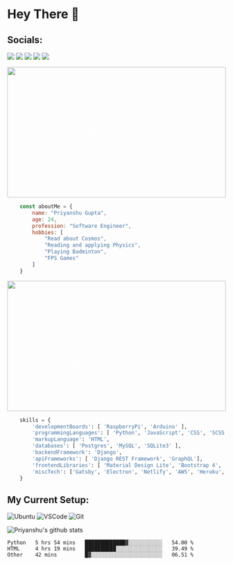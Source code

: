 # Hey There 👋

## Socials:
 [<img src="https://img.shields.io/badge/stackoverflow-%23FE7A16.svg?&style=for-the-badge&logo=stack-overflow&logoColor=white" target="_blank" rel="noopener noreferrer"/>](https://stackoverflow.com/users/10346571/priyanshu-gupta) [<img src="https://img.shields.io/badge/medium-%2312100E.svg?&style=for-the-badge&logo=medium&logoColor=white" target="_blank" rel="noopener noreferrer"/>](https://medium.com/@priyanshugupta_79653) [<img src="https://img.shields.io/badge/linkedin-%230077B5.svg?&style=for-the-badge&logo=linkedin&logoColor=white" target="_blank" rel="noopener noreferrer"/>](https://www.linkedin.com/in/-priyanshugupta/) [<img src="https://img.shields.io/badge/instagram-%23E4405F.svg?&style=for-the-badge&logo=instagram&logoColor=white" target="_blank" rel="noopener noreferrer"/>](https://www.instagram.com/priy4nshu.gupta/) [<img src="https://img.shields.io/badge/twitter-%231DA1F2.svg?&style=for-the-badge&logo=twitter&logoColor=white" target="_blank" rel="noopener noreferrer"/>](https://twitter.com/_priyanshugupta)

<div style="position:relative;text-align:center;color:transparent;">

<img src="https://media.giphy.com/media/3oEjHUtLLUAbdY1C6s/giphy.gif" width="100%" height="300px" style= "object-fit:cover;"/>

<div style="position:absolute;top:50%;left:50%;transform:translate(-50%, -50%);-webkit-text-stroke: 1px white;font-size:20px"> 

# A bit about me... 

</div>

</div>

```javascript
    const aboutMe = {
        name: "Priyanshu Gupta",
        age: 24,
        profession: "Software Engineer",
        hobbies: [
            "Read about Cosmos",
            "Reading and applying Physics",
            "Playing Badminton",
            "FPS Games"
        ]
    }
```


<div style="position:relative;text-align:center;color:transparent;">

<img src="https://media.giphy.com/media/f3iwJFOVOwuy7K6FFw/giphy.gif" width="100%" height="300px" style= "object-fit:cover;"/>

<div style="position:absolute;top:50%;left:50%;transform:translate(-50%, -50%); -webkit-text-stroke: 1px white;font-size:20px;"> 

# What do I work with ? 

</div>

</div>

```python
    skills = {
        'developmentBoards': [ 'RaspberryPi', 'Arduino' ],
        'programmingLanguages': [ 'Python', 'JavaScript', 'CSS', 'SCSS', 'Node.js' ],
        'markupLanguage': 'HTML',
        'databases': [ 'Postgres', 'MySQL', 'SQLite3' ],
        'backendFramework': 'Django',
        'apiFrameworks': [ 'Django REST Framework', 'GraphQL'],
        'frontendLibraries': [ 'Material Design Lite', 'Bootstrap 4', 'React' ],
        'miscTech': ['Gatsby', 'Electron', 'Netlify', 'AWS', 'Heroku', 'Firebase']
    }
```

## My Current Setup:

![Ubuntu](https://img.shields.io/badge/ubuntu-20.04-%23E95420.svg?&style=for-the-badge&logo=ubuntu&logoColor=white) ![VSCode](https://img.shields.io/badge/visual%20studio%20code-%23007ACC.svg?&style=for-the-badge&logo=visual-studio-code&logoColor=white) ![Git](https://img.shields.io/badge/git-%23F05032.svg?&style=for-the-badge&logo=git&logoColor=white)

![Priyanshu's github stats](https://github-readme-stats.vercel.app/api?username=Priyanshu24&count_private=true&show_icons=true&)

<!--START_SECTION:waka-->
```text
Python   5 hrs 54 mins   █████████████▓░░░░░░░░░░░   54.00 % 
HTML     4 hrs 19 mins   ██████████░░░░░░░░░░░░░░░   39.49 % 
Other    42 mins         █▓░░░░░░░░░░░░░░░░░░░░░░░   06.51 % 
```
<!--END_SECTION:waka-->
